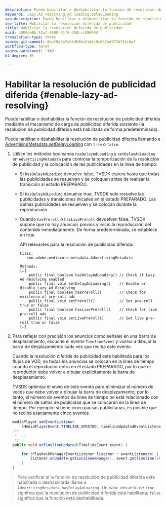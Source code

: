```yaml
---
description: Puede habilitar o deshabilitar la función de resolución de publicidad diferida mediante el mecanismo de carga de publicidad diferida existente (la resolución de publicidad diferida está habilitada de forma predeterminada).
keywords: Lazy;Ad resolving;Ad loading;delayLoading
seo-description: Puede habilitar o deshabilitar la función de resolución de publicidad diferida mediante el mecanismo de carga de publicidad diferida existente (la resolución de publicidad diferida está habilitada de forma predeterminada).
seo-title: Habilitar la resolución diferida de publicidad
title: Habilitar la resolución diferida de publicidad
uuid: a084ee0b-53af-4600-91f6-d30ccc89699d
translation-type: tm+mt
source-git-commit: 0eaf0e7e7e61d596a51d1c9c837ad072d703c6a7
workflow-type: tm+mt
source-wordcount: '349'
ht-degree: 0%

---
```



# Habilitar la resolución de publicidad diferida {#enable-lazy-ad-resolving}

Puede habilitar o deshabilitar la función de resolución de publicidad diferida mediante el mecanismo de carga de publicidad diferida existente (la resolución de publicidad diferida está habilitada de forma predeterminada).

Puede habilitar o deshabilitar la resolución de publicidad diferida llamando a [AdvertisingMetadata.setDelayLoading](https://help.adobe.com/en_US/primetime/api/psdk/javadoc_2.4/com/adobe/mediacore/metadata/AdvertisingMetadata.html#setDelayAdLoading-boolean-) con `true` o `false`.

1. Utilice los métodos booleanos `hasDelayAdLoading` y `setDelayAdLoading` en `AdvertisingMetadata` para controlar la temporización de la resolución de publicidad y la colocación de las publicidades en la línea de tiempo:

   * Si `hasDelayAdLoading` devuelve false, TVSDK espera hasta que todas las publicidades se resuelvan y se coloquen antes de realizar la transición al estado PREPARADO.
   * Si `hasDelayAdLoading` devuelve true, TVSDK solo resuelve las publicidades y transiciones iniciales en el estado PREPARADO. Las demás publicidades se resuelven y se colocan durante la reproducción.
   * Cuando `hasPreroll` o `hasLivePreroll` devuelven false, TVSDK supone que no hay anuncios previos y inicio la reproducción del contenido inmediatamente. De forma predeterminada, se establece en true.

      API relevantes para la resolución de publicidad diferida:

      ```
      Class: 
         com.adobe.mediacore.metadata.AdvertisingMetadata 
      
      Methods: 
      […] 
          public final boolean hasDelayAdLoading() // Check if Lazy Ad Resolving enabled 
          public final void setDelayAdLoading()    // Enable or disable Lazy Ad Resolving 
          public final boolean hasPreroll()        // Check for existence of pre-roll ads 
          public final void setPreroll()           // Set pre-roll true or false 
          public final boolean hasLivePreroll()    // Check for live pre-roll ads 
          public final void setLivePreroll()       // Set live pre-roll true or false 
      […]
      ```

1. Para reflejar con precisión los anuncios como señales en una barra de desplazamiento, escuche el evento `TimelineEvent` y vuelva a dibujar la barra de desplazamiento cada vez que reciba este evento.

   Cuando la resolución diferida de publicidad está habilitada para los flujos de VOD, no todos los anuncios se colocan en la línea de tiempo cuando el reproductor entra en el estado PREPARADO, por lo que el reproductor debe volver a dibujar explícitamente la barra de desplazamiento.

   TVSDK optimiza el envío de este evento para minimizar el número de veces que debe volver a dibujar la barra de desplazamiento; por lo tanto, el número de eventos de línea de tiempo no está relacionado con el número de saltos de publicidad que se colocarán en la línea de tiempo. Por ejemplo: si tiene cinco pausas publicitarias, es posible que no reciba exactamente cinco eventos.

   ```java
   mediaPlayer.addEventListener 
       (MediaPlayerEvent.TIMELINE_UPDATED, timelineUpdatedEventListener); 
   /** 
    * ... 
    */ 
   public void onTimelineUpdated(TimelineEvent event) { 
   
       for (PlaybackManagerEventListener listener : eventListeners) { 
           listener.onUpdate(getLocalSeekRange(), event.getTimeline()); 
       } 
   } 
   ```

>Para verificar si la función de resolución de publicidad diferida está habilitada o deshabilitada, llame a `AdvertisingMetadata.hasDelayAdLoading`. Un valor devuelto de `true` significa que la resolución de publicidad diferida está habilitada; `false` significa que la función está deshabilitada.

